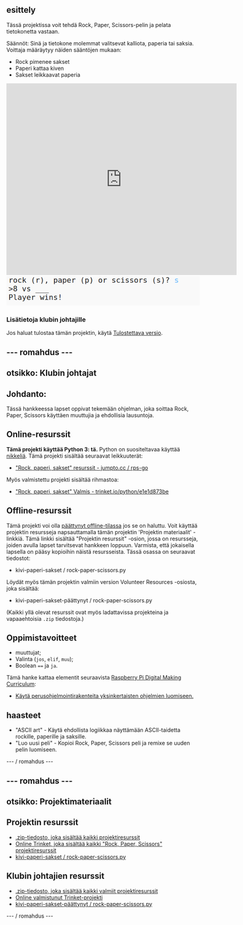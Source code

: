 ## esittely

Tässä projektissa voit tehdä Rock, Paper, Scissors-pelin ja pelata tietokonetta vastaan.

Säännöt: Sinä ja tietokone molemmat valitsevat kalliota, paperia tai saksia. Voittaja määräytyy näiden sääntöjen mukaan:

* Rock pimenee sakset
* Paperi kattaa kiven
* Sakset leikkaavat paperia

<div class="trinket">
  <iframe src="https://trinket.io/embed/python/e1e1d873be?outputOnly=true&start=result" width="600" height="500" frameborder="0" marginwidth="0" marginheight="0" allowfullscreen>
  </iframe>
  <img src="images/rps-final.png">
</div>

### Lisätietoja klubin johtajille

Jos haluat tulostaa tämän projektin, käytä [Tulostettava versio](https://projects.raspberrypi.org/en/projects/rock-paper-scissors/print).

## \--- romahdus \---

## otsikko: Klubin johtajat

## Johdanto:

Tässä hankkeessa lapset oppivat tekemään ohjelman, joka soittaa Rock, Paper, Scissors käyttäen muuttujia ja ehdollisia lausuntoja.

## Online-resurssit

**Tämä projekti käyttää Python 3: tä.** Python on suositeltavaa käyttää [nikkeliä](https://trinket.io/). Tämä projekti sisältää seuraavat leikkuuterät:

* ["Rock, paperi, sakset" resurssit - jumpto.cc / rps-go](http://jumpto.cc/rps-go)

Myös valmistettu projekti sisältää rihmastoa:

* ["Rock, paperi, sakset" Valmis - trinket.io/python/e1e1d873be](https://trinket.io/python/e1e1d873be)

## Offline-resurssit

Tämä projekti voi olla [päättynyt offline-tilassa](https://www.codeclubprojects.org/en-GB/resources/python-working-offline/) jos se on haluttu. Voit käyttää projektin resursseja napsauttamalla tämän projektin 'Projektin materiaalit' -linkkiä. Tämä linkki sisältää "Projektin resurssit" -osion, jossa on resursseja, joiden avulla lapset tarvitsevat hankkeen loppuun. Varmista, että jokaisella lapsella on pääsy kopioihin näistä resursseista. Tässä osassa on seuraavat tiedostot:

* kivi-paperi-sakset / rock-paper-scissors.py

Löydät myös tämän projektin valmiin version Volunteer Resources -osiosta, joka sisältää:

* kivi-paperi-sakset-päättynyt / rock-paper-scissors.py

(Kaikki yllä olevat resurssit ovat myös ladattavissa projekteina ja vapaaehtoisia `.zip` tiedostoja.)

## Oppimistavoitteet

* muuttujat;
* Valinta (`jos`, `elif`, `muu`); 
* Boolean `==` ja `ja`.

Tämä hanke kattaa elementit seuraavista [Raspberry Pi Digital Making Curriculum](http://rpf.io/curriculum):

* [Käytä perusohjelmointirakenteita yksinkertaisten ohjelmien luomiseen.](https://www.raspberrypi.org/curriculum/programming/creator)

## haasteet

* "ASCII art" - Käytä ehdollista logiikkaa näyttämään ASCII-taidetta rockille, paperille ja saksille. 
* "Luo uusi peli" - Kopioi Rock, Paper, Scissors peli ja remixe se uuden pelin luomiseen. 

\--- / romahdus \---

## \--- romahdus \---

## otsikko: Projektimateriaalit

## Projektin resurssit

* [.zip-tiedosto, joka sisältää kaikki projektiresurssit](resources/rock-paper-scissors-project-resources.zip)
* [Online Trinket, joka sisältää kaikki "Rock, Paper, Scissors" projektiresurssit](http://jumpto.cc/rps-go)
* [kivi-paperi-sakset / rock-paper-scissors.py](resources/rock-paper-scissors-rock-paper-scissors.py)

## Klubin johtajien resurssit

* [.zip-tiedosto, joka sisältää kaikki valmiit projektiresurssit](resources/rock-paper-scissors-volunteer-resources.zip)
* [Online valmistunut Trinket-projekti](https://trinket.io/python/e1e1d873be)
* [kivi-paperi-sakset-päättynyt / rock-paper-scissors.py](resources/rock-paper-scissors-finished-rock-paper-scissors.py)

\--- / romahdus \---